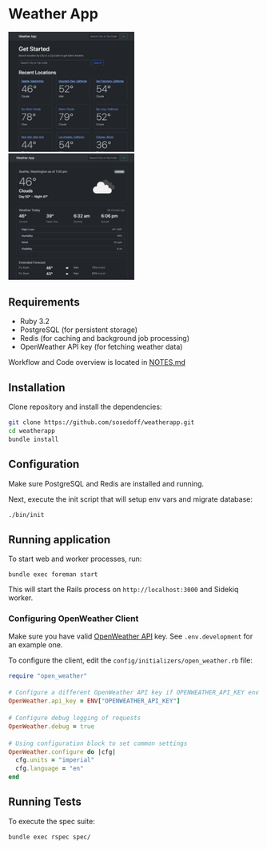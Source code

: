 # Weather App

<img src="/public/screens/1.png" style="max-width:50%" />
<img src="/public/screens/2.png" style="max-width:50%" />

## Requirements

- Ruby 3.2
- PostgreSQL (for persistent storage)
- Redis (for caching and background job processing)
- OpenWeather API key (for fetching weather data)

Workflow and Code overview is located in [NOTES.md](/NOTES.md)

## Installation

Clone repository and install the dependencies:

```bash
git clone https://github.com/sosedoff/weatherapp.git
cd weatherapp
bundle install
```

## Configuration

Make sure PostgreSQL and Redis are installed and running.

Next, execute the init script that will setup env vars and migrate database:

```bash
./bin/init
```

## Running application

To start web and worker processes, run:

```
bundle exec foreman start
```

This will start the Rails process on `http://localhost:3000` and Sidekiq worker.

### Configuring OpenWeather Client

Make sure you have valid [OpenWeather API](https://openweathermap.org/api) key.
See `.env.development` for an example one.

To configure the client, edit the `config/initializers/open_weather.rb` file:

```ruby
require "open_weather"

# Configure a different OpenWeather API key if OPENWEATHER_API_KEY env var is not set
OpenWeather.api_key = ENV["OPENWEATHER_API_KEY"]

# Configure debug logging of requests
OpenWeather.debug = true

# Using configuration block to set common settings
OpenWeather.configure do |cfg|
  cfg.units = "imperial"
  cfg.language = "en"
end
```

## Running Tests

To execute the spec suite:

```
bundle exec rspec spec/
```
